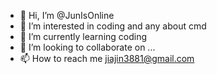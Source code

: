 - 👋 Hi, I’m @JunIsOnline
- 👀 I’m interested in coding and any about cmd
- 🌱 I’m currently learning coding 
- 💞️ I’m looking to collaborate on ...
- 📫 How to reach me jiajin3881@gmail.com

<!---
JunIsOnline/JunIsOnline is a ✨ special ✨ repository because its `README.md` (this file) appears on your GitHub profile.
You can click the Preview link to take a look at your changes.
--->
